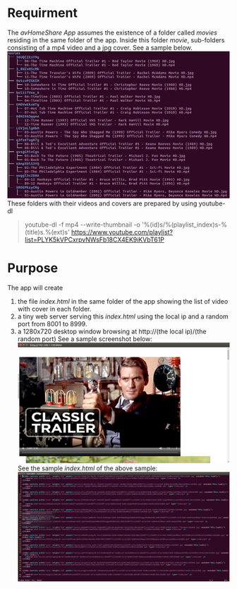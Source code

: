 # Requirment
The *avHomeShare App* assumes the existence of a folder called *movies* residing in the same folder of the app. Inside this folder *movie*, sub-folders consisting of a mp4 video and a jpg cover. See a sample below.
![movies example](movies-tree.png)
These folders with their videos and covers are prepared by using youtube-dl 
> youtube-dl -f mp4 --write-thumbnail  -o '%(id)s/%(playlist_index)s-%(title)s.%(ext)s' https://www.youtube.com/playlist?list=PLYK5kVPCxrpvNWsFb18CX4EK9iKVbT61P
# Purpose
The app will create
1. the file *index.html* in the same folder of the app showing the list of video with cover in each folder.
2. a tiny web server serving this *index.html* using the local ip and a random port from 8001 to 8999.
3. a 1280x720 desktop window browsing at http://(the local ip)/(the random port)
See a sample screenshot below:
![app screenshot](avHomeShareExampleScreenshot.png)
See the sample *index.html* of the above sample:
![indexhtml screenshot](indexhtml.png)
